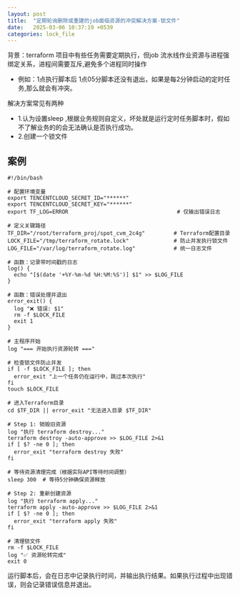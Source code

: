 ```yaml
---
layout: post
title:  "定期轮询删除或重建的job面临资源的冲突解决方案-锁文件"
date:   2025-03-06 10:37:19 +0539
categories: lock_file
---
```


背景：terraform 项目中有些任务需要定期执行，但job 流水线作业资源与进程强绑定关系，进程间需要互斥,避免多个进程同时操作
- 例如：1点执行脚本后 1点05分脚本还没有退出，如果是每2分钟启动的定时任务,那么就会有冲突。


解决方案常见有两种
- 1.认为设置sleep ,根据业务规则自定义，坏处就是运行定时任务脚本时，假如不了解业务的的会无法确认是否执行成功。
- 2.创建一个锁文件


## 案例

```
#!/bin/bash

# 配置环境变量
export TENCENTCLOUD_SECRET_ID="******"
export TENCENTCLOUD_SECRET_KEY="******"
export TF_LOG=ERROR                                  # 仅输出错误日志

# 定义关键路径
TF_DIR="/root/terraform_proj/spot_cvm_2c4g"         # Terraform配置目录
LOCK_FILE="/tmp/terraform_rotate.lock"              # 防止并发执行锁文件
LOG_FILE="/var/log/terraform_rotate.log"            # 统一日志文件

# 函数：记录带时间戳的日志
log() {
  echo "[$(date '+%Y-%m-%d %H:%M:%S')] $1" >> $LOG_FILE
}

# 函数：错误处理并退出
error_exit() {
  log "❌ 错误: $1"
  rm -f $LOCK_FILE
  exit 1
}

# 主程序开始
log "=== 开始执行资源轮转 ==="

# 检查锁文件防止并发
if [ -f $LOCK_FILE ]; then
  error_exit "上一个任务仍在运行中，跳过本次执行"
fi
touch $LOCK_FILE

# 进入Terraform目录
cd $TF_DIR || error_exit "无法进入目录 $TF_DIR"

# Step 1: 销毁旧资源
log "执行 terraform destroy..."
terraform destroy -auto-approve >> $LOG_FILE 2>&1 
if [ $? -ne 0 ]; then
  error_exit "terraform destroy 失败"
fi

# 等待资源清理完成（根据实际API等待时间调整）
sleep 300  # 等待5分钟确保资源释放

# Step 2: 重新创建资源
log "执行 terraform apply..."
terraform apply -auto-approve >> $LOG_FILE 2>&1
if [ $? -ne 0 ]; then
  error_exit "terraform apply 失败"
fi

# 清理锁文件
rm -f $LOCK_FILE
log "✅ 资源轮转完成"
exit 0
```
运行脚本后，会在日志中记录执行时间，并输出执行结果。如果执行过程中出现错误，则会记录错误信息并退出。
